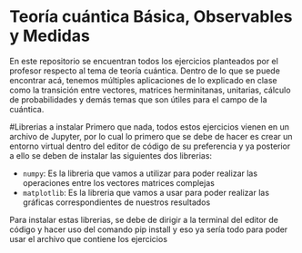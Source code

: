# Teoría cuántica Básica, Observables y Medidas
En este repositorio se encuentran todos los ejercicios planteados por el profesor respecto al tema de teoría cuántica. Dentro de lo que se puede encontrar acá, tenemos múltiples aplicaciones de lo explicado en clase como la transición entre vectores, matrices herminitanas, unitarias, cálculo de probabilidades y demás temas que son útiles para el campo de la cuántica.

#Librerias a instalar
Primero que nada, todos estos ejercicios vienen en un archivo de Jupyter, por lo cual lo primero que se debe de hacer es crear un entorno virtual dentro del editor de código de su preferencia y ya posterior a ello se deben de instalar las siguientes dos librerias:

- `numpy`: Es la libreria que vamos a utilizar para poder realizar las operaciones entre los vectores  matrices complejas
- `matplotlib`: Es la libreria que vamos a usar para poder realizar las gráficas correspondientes de nuestros resultados

Para instalar estas librerias, se debe de dirigir a la terminal del editor de código y hacer uso del comando pip install y eso ya sería todo para poder usar el archivo que contiene los ejercicios
